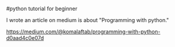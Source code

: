 #python tutorial for beginner

I wrote an article on medium is about "Programming with python."

https://medium.com/@komalaftab/programming-with-python-d0aad4c0e07d
